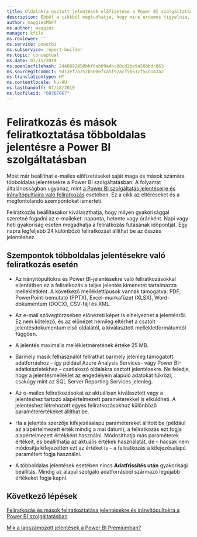 ```yaml
---
title: Oldalakra osztott jelentések előfizetése a Power BI szolgáltatásban
description: Ebből a cikkből megtudhatja, hogy mire érdemes figyelnie, ha többoldalas jelentésekre iratkozik fel a Power BI szolgáltatásban.
author: maggiesMSFT
ms.author: maggies
manager: kfile
ms.reviewer: ''
ms.service: powerbi
ms.subservice: report-builder
ms.topic: conceptual
ms.date: 07/15/2019
ms.openlocfilehash: 2d48892450bbf6ab09a4bc88cd2be9a58bbdc863
ms.sourcegitcommit: 9d13ef7a257b5006fca5f92acf5b611f5cd143a2
ms.translationtype: HT
ms.contentlocale: hu-HU
ms.lasthandoff: 07/18/2019
ms.locfileid: "68307067"
---
```

# <a name="subscribe-yourself-and-others-to-paginated-reports-in-the-power-bi-service"></a>Feliratkozás és mások feliratkoztatása többoldalas jelentésre a Power BI szolgáltatásban 

Most már beállíthat e-mailes előfizetéseket saját maga és mások számára többoldalas jelentésekre a Power BI szolgáltatásban. A folyamat általánosságban ugyanaz, mint [a Power BI szolgáltatás jelentéseire és irányítópultjaira való feliratkozás](service-report-subscribe.md) esetében. Ez a cikk az eltéréseket és a megfontolandó szempontokat ismerteti. 

Feliratkozás beállításakor kiválaszthatja, hogy milyen gyakorisággal szeretné fogadni az e-maileket: naponta, hetente vagy óránként. Napi vagy heti gyakoriság esetén megadhatja a feliratkozás futásának időpontját. Egy napra legfeljebb 24 különböző feliratkozást állíthat be az összes jelentéshez. 

## <a name="considerations-for-paginated-report-subscriptions"></a>Szempontok többoldalas jelentésekre való feliratkozás esetén 

- Az irányítópultokra és Power BI-jelentésekre való feliratkozásokkal ellentétben ez a feliratkozás a teljes jelentés kimenetét tartalmazza mellékletként.  A következő melléklettípusok vannak támogatva: PDF, PowerPoint-bemutató (PPTX), Excel-munkafüzet (XLSX), Word-dokumentum (DOCX), CSV-fájl és XML.

- Az e-mail szövegtörzsében előnézeti képet is elhelyezhet a jelentésről.  Ez nem kötelező, és az előnézet némileg eltérhet a csatolt jelentésdokumentum első oldalától, a kiválasztott mellékletformátumtól függően. 

- A jelentés maximális mellékletméretének értéke 25 MB. 

- Bármely másik felhasználót felírathat bármely jelenleg támogatott adatforráshoz – így például Azure Analysis Services- vagy Power BI-adatkészletekhez – csatlakozó oldalakra osztott jelentésekre. Ne feledje, hogy a jelentésmelléklet az engedélyein alapuló adatokat tükrözi, csakúgy mint az SQL Server Reporting Services jelenleg. 

- Az e-mailes feliratkozásokat az aktuálisan kiválasztott vagy a jelentéshez tartozó alapértelmezett paraméterekkel is elküldheti.  A jelentéshez létrehozott egyes feliratkozásokhoz különböző paraméterértékeket állíthat be. 

- Ha a jelentés szerzője kifejezésalapú paramétereket állított be (például az alapértelmezett érték mindig a mai dátum), a feliratkozás ezt fogja alapértelmezett értékként használni. Módosíthatja más paraméterek értékeit, és beállíthatja az aktuális értékek használatát, de – hacsak nem módosítja kifejezetten ezt az értéket is – a feliratkozás a kifejezésalapú paramétert fogja használni.

- A többoldalas jelentések esetében nincs **Adatfrissítés után** gyakorisági beállítás. Mindig az alapul szolgáló adatforrásból származó legújabb értékeket fogja kapni. 

## <a name="next-steps"></a>Következő lépések

[Feliratkozás és mások feliratkoztatása jelentésekre és irányítópultokra a Power BI szolgáltatásban](service-report-subscribe.md)

[Mik a lapszámozott jelentések a Power BI Premiumban?](paginated-reports-report-builder-power-bi.md)
